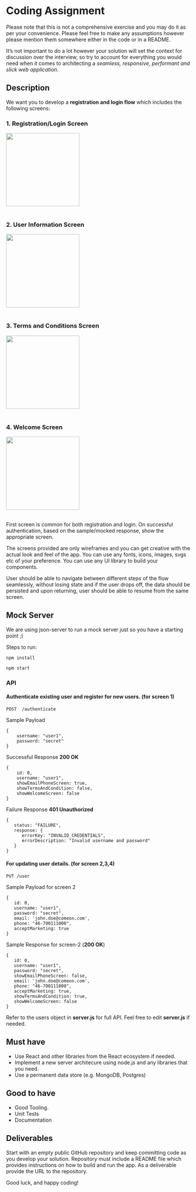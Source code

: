# Coding Assignment

Please note that this is not a comprehensive exercise and you may do it as per your convenience. Please feel free to make any assumptions however please mention them somewhere either in the code or in a README.

It’s not important to do a lot however your solution will set the context for discussion over the interview, so try to account for everything you would need when it comes to architecting a _seamless, responsive, performant and slick web application._

## Description

We want you to develop a **registration and login flow** which includes the following screens:

### 1. Registration/Login Screen

   <img src="images/login-screen.png" width="200">
   <br/>
   <br/>

### 2. User Information Screen

   <img src="images/information-screen.png" width="200">
   <br/>
   <br/>

### 3. Terms and Conditions Screen

   <img src="images/terms-conditions-screen.png" width="200">
   <br/>
   <br/>

### 4. Welcome Screen

   <img src="images/welcome-screen.png" width="200">
   <br/>
   <br/>

First screen is common for both registration and login. On successful authentication, based on the sample/mocked response, show the appropriate screen.

The screens provided are only wireframes and you can get creative with the actual look and feel of the app. You can use any fonts, icons, images, svgs etc of your preference. You can use any UI library to build your components.

User should be able to navigate between different steps of the flow seamlessly, without losing state and if the user drops off, the data should be persisted and upon returning, user should be able to resume from the same screen.

## Mock Server

We are using json-server to run a mock server just so you have a starting point ;)

Steps to run:

```
npm install

```

```
npm start

```

### API

 #### Authenticate existing user and register for new users. (for screen 1)
```
POST  /authenticate
```

Sample Payload

```
{
    username: "user1",
    password: "secret"
}

```

Successful Response **200 OK**

```
{
    id: 0,
    username: "user1",
    showEmailPhoneScreen: true,
    showTermsAndCondition: false,
    showWelcomeScreen: false
}

```

Failure Response **401 Unauthorized**

```
{
   status: "FAILURE",
   response: {
      errorKey: "INVALID_CREDENTIALS",
      errorDescription: "Invalid username and password"
   }
}

```

 #### For updating user details. (for screen 2,3,4)

```
PUT /user
```

Sample Payload for screen 2

```
{
   id: 0,
   username: "user1",
   password: "secret",
   email: 'john.doe@comeon.com',
   phone: "46-700111000",
   acceptMarketing: true
}

```

Sample Response for screen-2  (**200 OK**)

```
{
   id: 0,
   username: "user1",
   password: "secret",
   showEmailPhoneScreen: false,
   email: 'john.doe@comeon.com',
   phone: "46-700111000",
   acceptMarketing: true,
   showTermsAndCondition: true,
   showWelcomeScreen: false
}

```

Refer to the users object in **server.js** for full API. Feel free to edit **server.js** if needed.

## Must have

- Use React and other libraries from the React ecosystem if needed.
- Implement a new server architecure using node.js and any libraries that you need.
- Use a permanent data store (e.g. MongoDB, Postgres)

## Good to have

- Good Tooling.
- Unit Tests
- Documentation

## Deliverables

Start with an empty public GitHub repository and keep committing code as you develop your solution. Repository must include a README file which provides instructions on how to build and
run the app. As a deliverable provide the URL to the repository.

Good luck, and happy coding!
